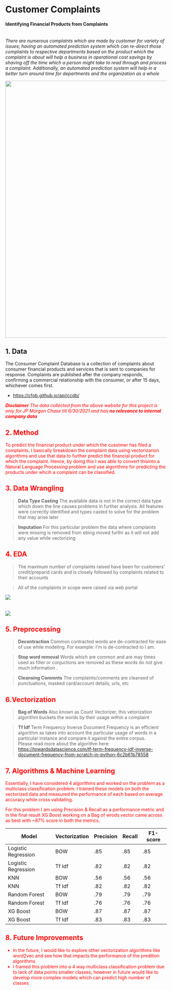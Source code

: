 
# Customer Complaints 
#### Identifying Financial Products from Complaints  <br/><br/>

*There are numerous complaints which are made by customer for variety of issues; having an automated prediction system which can re-direct those complaints to respective departments based on the product which the complaint is about will help a business in operational cost savings by shaving off the time which a person might take to read through and process a complaint. Additionally, an automated prediction system will help in a better turn around time for departments and the organization as a whole*

<img src = 'https://encrypted-tbn0.gstatic.com/images?q=tbn:ANd9GcTU2GFqBFTjEhY72TFR9DWF8c9EbcSHETvPQxnB-bwJY_Mq5S2A0QuvkDzRMEplkboIkl8&usqp=CAU' width=800>

## 1. Data

The Consumer Complaint Database is a collection of complaints about consumer financial products and services that is sent to companies for response. Complaints are published after the company responds, confirming a commercial relationship with the consumer, or after 15 days, whichever comes first.

 - https://cfpb.github.io/api/ccdb/
 

<font color='red'>***Disclaimer*** *The data collected from the above website for this project is only for JP Morgan Chase till 6/30/2021 and has* ***no relevance to internal company data***

## 2. Method

To predict the financial product under which the cusotmer has filed a complaints, I basically breakdown the complaint data using vectorizarion algorithms and use that data to further predict the financial product for which the complaint. Hence, by doing this I was able to convert thisinto a Natural Language Processing problem and use algorithms for predicting the products under whcih a complaint can be classified.

## 3. Data Wrangling
> **Data Type Casting** The available data is not in the correct data type which down the line causes problems in further analysis. All features were correctly identified and types casted to solve for the problem that may arise later

> **Imputation** For this particular problem the data where complaints were missing is removed from ebing moved furthr as it will not add any value while vectorizing



## 4. EDA
> The maximum number of complaints raised have been for customers' credit/preparid cards and is closely followed by complaints related to their accounts

> All of the complaints in scope were raised via web portal
 
<img src='images/Product.png'><br/><br/><br/>
<img src='images/Submittedvia.png'>

## 5. Preprocessing
> **Decontraction** Common contracted words are de-contracted for ease of use while modeling. For example: I'm is de-contracted to I am.

> **Stop word removal** Words which are common and are may times used as filler or conjuctions are removed as these words do not give much information .

> **Cleansing Commnts** The complaints/comments are cleansed of punctuations, masked card/account details, urls, etc

## 6.Vectorization

> **Bag of Words** Also known as Count Vectorizer, this vetorization algorithm buckets the words by their usage within a complaint

> **Tf Idf** Term Frequency Inverse Document Frequency is an efficient algorithm as takes into account the particular usage of words in a particular instance and compare it against the entire corpus. <br/>
Please read more about the algorithm here: https://towardsdatascience.com/tf-term-frequency-idf-inverse-document-frequency-from-scratch-in-python-6c2b61b78558

## 7. Algorithms & Machine Learning

Essentially, I have considered 4 algorithms and worked on the problem as a multiclass classification problem. I trained these models on both the vectorized data and measured the performance of each based on average accuracy while cross validating.

For this problem I am using Precision & Recall as a performance metric and in the final result XG Boost working on a Bag of wrods vector came across as best with ~87% score in both the metrics.

| Model | Vectorization | Precision | Recall | F1-score |
| --- | --- | --- | --- | --- |
| Logistic Regression | BOW | .85 | .85 | .85 | 
| Logistic Regression | Tf Idf | .82 | .82 | .82 | 
| KNN | BOW | .56 | .56 | .56 | 
| KNN | Tf Idf | .82 | .82 | .82 | 
| Random Forest | BOW | .79 | .79 | .79 | 
| Random Forest | Tf Idf | .76 | .76 | .76 | 
| XG Boost | BOW | .87 | .87 | .87 | 
| XG Boost | Tf Idf | .83 | .83 | .83 | 

## 8. Future Improvements
- In the future, I would like to explore other vectorization algorithms like word2vec and see how that impacts the performance of the predition algorithms
- I framed this problem into a 4 way multiclass classification problem due to lack of data points smaller classes, however in future would like to develop more complex models which can predict high number of classes
